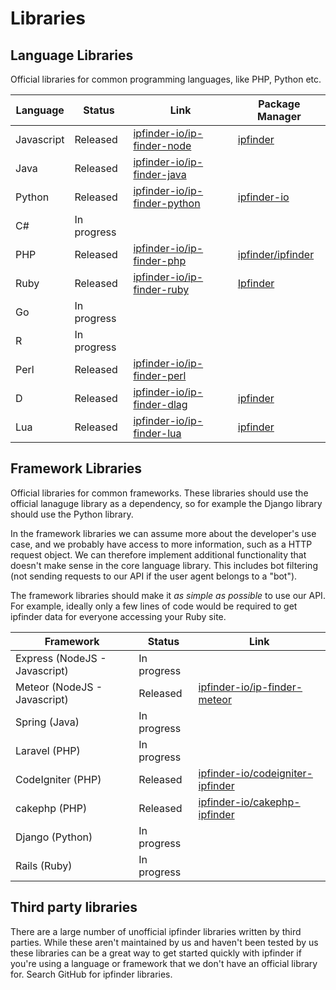 # Libraries
## Language Libraries

Official libraries for common programming languages, like PHP, Python etc.


| Language   | Status       | Link         | Package Manager|
| ---------- | ------------ | ------------ | ------------   |
| Javascript | Released |[ipfinder-io/ip-finder-node](https://github.com/ipfinder-io/ip-finder-node)|[ipfinder](https://www.npmjs.com/package/ipfinder)|       
| Java       | Released  |[ipfinder-io/ip-finder-java](https://github.com/ipfinder-io/ip-finder-java) ||
| Python     | Released |[ipfinder-io/ip-finder-python](https://github.com/ipfinder-io/ip-finder-python)|[ipfinder-io](https://pypi.org/project/ipfinder-io/)|                 
| C#         | In progress  | ||
| PHP        | Released |[ipfinder-io/ip-finder-php](https://github.com/ipfinder-io/ip-finder-php)|[ipfinder/ipfinder](https://packagist.org/packages/ipfinder/ipfinder)|                            
| Ruby       | Released |[ipfinder-io/ip-finder-ruby](https://github.com/ipfinder-io/ip-finder-ruby)|[Ipfinder](https://rubygems.org/gems/Ipfinder)|  
| Go         | In progress  | ||
| R          | In progress  | ||
| Perl       | Released  |[ipfinder-io/ip-finder-perl](https://github.com/ipfinder-io/ip-finder-perl) ||
| D          | Released  |[ipfinder-io/ip-finder-dlag](https://github.com/ipfinder-io/ip-finder-dlag) |[ipfinder](https://code.dlang.org/packages/ipfinder)|  
| Lua          | Released  |[ipfinder-io/ip-finder-lua](https://github.com/ipfinder-io/ip-finder-lua) |[ipfinder](https://luarocks.org/modules/benemohamed/ipfinder)|  


## Framework Libraries

Official libraries for common frameworks. These libraries should use the official lanaguge library as a dependency, so for example the Django library should use the Python library.

In the framework libraries we can assume more about the developer's use case, and we probably have access to more information, such as a HTTP request object. We can therefore implement additional functionality that
doesn't make sense in the core language library. This includes bot filtering (not sending requests to our API if the user agent belongs to a "bot").

The framework libraries should make it *as simple as possible* to use our API. For example, ideally only a few lines of code would be required to get ipfinder data for everyone accessing your Ruby site.

| Framework                      | Status      | Link                                              
| ------------------------------ | ----------- | ------------------------------------------------- 
| Express  (NodeJS - Javascript) | In progress |                                                   |
| Meteor (NodeJS - Javascript)   | Released    |[ipfinder-io/ip-finder-meteor](https://github.com/ipfinder-io/ip-finder-meteor)| 
| Spring  (Java)                 | In progress |                                                   | 
| Laravel (PHP)                  | In progress |                                                   | 
| CodeIgniter (PHP)              | Released    |[ipfinder-io/codeigniter-ipfinder](https://github.com/ipfinder-io/codeigniter-ipfinder)|
| cakephp (PHP)                  | Released    |[ipfinder-io/cakephp-ipfinder](https://github.com/ipfinder-io/cakephp-ipfinder)|
| Django (Python)                | In progress |                                                   | 
| Rails (Ruby)                   | In progress |                                                   | 

## Third party libraries
There are a large number of unofficial ipfinder libraries written by third parties. While these aren't maintained by us and haven't been tested by us these libraries can be a great way to get started quickly with ipfinder if you're using a language or framework that we don't have an official library for. Search GitHub for ipfinder libraries.
